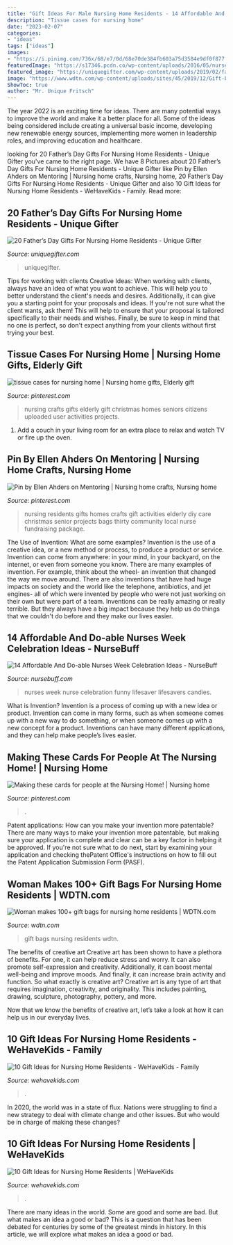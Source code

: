 ```yaml
---
title: "Gift Ideas For Male Nursing Home Residents - 14 Affordable And Do-able Nurses Week Celebration Ideas"
description: "Tissue cases for nursing home"
date: "2023-02-07"
categories:
- "ideas"
tags: ["ideas"]
images:
- "https://i.pinimg.com/736x/68/e7/0d/68e70de384fb603a75d3584e9df0f877.jpg"
featuredImage: "https://s17346.pcdn.co/wp-content/uploads/2016/05/nurse-lifesavers.jpg"
featured_image: "https://uniquegifter.com/wp-content/uploads/2019/02/father_s_day_gifts_for_nursing_home_residents-450x900.jpg"
image: "https://www.wdtn.com/wp-content/uploads/sites/45/2019/12/Gift-bags.jpg?w=1280"
ShowToc: true
author: "Mr. Unique Fritsch"
---
```



The year 2022 is an exciting time for ideas. There are many potential ways to improve the world and make it a better place for all. Some of the ideas being considered include creating a universal basic income, developing new renewable energy sources, implementing more women in leadership roles, and improving education and healthcare.

	

		
looking for 20 Father’s Day Gifts For Nursing Home Residents - Unique Gifter you've came to the right page. We have 8 Pictures about 20 Father’s Day Gifts For Nursing Home Residents - Unique Gifter like Pin by Ellen Ahders on Mentoring | Nursing home crafts, Nursing home, 20 Father’s Day Gifts For Nursing Home Residents - Unique Gifter and also 10 Gift Ideas for Nursing Home Residents - WeHaveKids - Family. Read more:
		
    
## 20 Father’s Day Gifts For Nursing Home Residents - Unique Gifter

<img loading=lazy src="https://uniquegifter.com/wp-content/uploads/2019/02/father_s_day_gifts_for_nursing_home_residents-450x900.jpg" onerror="this.onerror=null;this.src='https://tse3.mm.bing.net/th?id=OIP.HM-KsbPqCTz_OCMvm0Hr2gAAAA&amp;pid=15.1';" alt="20 Father’s Day Gifts For Nursing Home Residents - Unique Gifter">

_Source: uniquegifter.com_

>uniquegifter. 

	

Tips for working with clients
Creative Ideas: When working with clients, always have an idea of what you want to achieve. This will help you to better understand the client's needs and desires. Additionally, it can give you a starting point for your proposals and ideas. If you're not sure what the client wants, ask them! This will help to ensure that your proposal is tailored specifically to their needs and wishes. Finally, be sure to keep in mind that no one is perfect, so don't expect anything from your clients without first trying your best.

    
## Tissue Cases For Nursing Home | Nursing Home Gifts, Elderly Gift

<img loading=lazy src="https://i.pinimg.com/originals/fa/c0/dd/fac0dd33605062ec320063b9faf6174e.jpg" onerror="this.onerror=null;this.src='https://tse1.mm.bing.net/th?id=OIP.UrIAoATIksNCSuUxHz6yggHaFj&amp;pid=15.1';" alt="tissue cases for nursing home | Nursing home gifts, Elderly gift">

_Source: pinterest.com_

>nursing crafts gifts elderly gift christmas homes seniors citizens uploaded user activities projects. 

	

1. Add a couch in your living room for an extra place to relax and watch TV or fire up the oven.

    
## Pin By Ellen Ahders On Mentoring | Nursing Home Crafts, Nursing Home

<img loading=lazy src="https://i.pinimg.com/736x/db/5b/93/db5b9307ab0cb49fd49a8c2ab99688dd--nursing-home-crafts-volunteer-ideas.jpg" onerror="this.onerror=null;this.src='https://tse2.mm.bing.net/th?id=OIP.ifhRTa3SbkS-XQTdfj03mgHaEK&amp;pid=15.1';" alt="Pin by Ellen Ahders on Mentoring | Nursing home crafts, Nursing home">

_Source: pinterest.com_

>nursing residents gifts homes crafts gift activities elderly diy care christmas senior projects bags thirty community local nurse fundraising package. 

	

The Use of Invention: What are some examples?
Invention is the use of a creative idea, or a new method or process, to produce a product or service. Invention can come from anywhere: in your mind, in your backyard, on the internet, or even from someone you know. 
There are many examples of invention. For example, think about the wheel- an invention that changed the way we move around. There are also inventions that have had huge impacts on society and the world like the telephone, antibiotics, and jet engines- all of which were invented by people who were not just working on their own but were part of a team. 
Inventions can be really amazing or really terrible. But they always have a big impact because they help us do things that we couldn't do before and they make our lives easier.

    
## 14 Affordable And Do-able Nurses Week Celebration Ideas - NurseBuff

<img loading=lazy src="https://s17346.pcdn.co/wp-content/uploads/2016/05/nurse-lifesavers.jpg" onerror="this.onerror=null;this.src='https://tse1.mm.bing.net/th?id=OIP.RS3eeAgWNv2RH4nP0WxGEwHaJ2&amp;pid=15.1';" alt="14 Affordable And Do-able Nurses Week Celebration Ideas - NurseBuff">

_Source: nursebuff.com_

>nurses week nurse celebration funny lifesaver lifesavers candies. 

	

What is Invention?
Invention is a process of coming up with a new idea or product. Invention can come in many forms, such as when someone comes up with a new way to do something, or when someone comes up with a new concept for a product. Inventions can have many different applications, and they can help make people’s lives easier.

    
## Making These Cards For People At The Nursing Home! | Nursing Home

<img loading=lazy src="https://i.pinimg.com/736x/68/e7/0d/68e70de384fb603a75d3584e9df0f877.jpg" onerror="this.onerror=null;this.src='https://tse4.mm.bing.net/th?id=OIP.xt-v794Lwa3hpU7Vak_GPwHaJ3&amp;pid=15.1';" alt="Making these cards for people at the Nursing Home! | Nursing home">

_Source: pinterest.com_

>. 

	

Patent applications: How can you make your invention more patentable?
There are many ways to make your invention more patentable, but making sure your application is complete and clear can be a key factor in helping it be approved. If you're not sure what to do next, start by examining your application and checking thePatent Office's instructions on how to fill out the Patent Application Submission Form (PASF).

    
## Woman Makes 100+ Gift Bags For Nursing Home Residents | WDTN.com

<img loading=lazy src="https://www.wdtn.com/wp-content/uploads/sites/45/2019/12/Gift-bags.jpg?w=1280" onerror="this.onerror=null;this.src='https://tse1.mm.bing.net/th?id=OIP.FmgRWTDi4FKfAN2rdCkbeAHaEH&amp;pid=15.1';" alt="Woman makes 100+ gift bags for nursing home residents | WDTN.com">

_Source: wdtn.com_

>gift bags nursing residents wdtn. 

	

The benefits of creative art
Creative art has been shown to have a plethora of benefits. For one, it can help reduce stress and worry. It can also promote self-expression and creativity. Additionally, it can boost mental well-being and improve moods. And finally, it can increase brain activity and function.
So what exactly is creative art? Creative art is any type of art that requires imagination, creativity, and originality. This includes painting, drawing, sculpture, photography, pottery, and more.

Now that we know the benefits of creative art, let’s take a look at how it can help us in our everyday lives.

    
## 10 Gift Ideas For Nursing Home Residents - WeHaveKids - Family

<img loading=lazy src="https://images.saymedia-content.com/.image/c_limit%2Ccs_srgb%2Cfl_progressive%2Cq_auto:good%2Cw_700/MTc0NTk0NDA1Nzc1ODQ1MzIx/10-gift-ideas-for-nursing-home-residents.jpg" onerror="this.onerror=null;this.src='https://tse1.mm.bing.net/th?id=OIP.FK5cttcZtpiksZ0UU1a2iQHaFj&amp;pid=15.1';" alt="10 Gift Ideas for Nursing Home Residents - WeHaveKids - Family">

_Source: wehavekids.com_

>. 

	

In 2020, the world was in a state of flux. Nations were struggling to find a new strategy to deal with climate change and other issues. But who would be in charge of making these changes?

    
## 10 Gift Ideas For Nursing Home Residents | WeHaveKids

<img loading=lazy src="https://usercontent1.hubstatic.com/12768024_f1024.jpg" onerror="this.onerror=null;this.src='https://tse2.mm.bing.net/th?id=OIP.w77IUGmaQoNB6odUjalJ6wHaFS&amp;pid=15.1';" alt="10 Gift Ideas for Nursing Home Residents | WeHaveKids">

_Source: wehavekids.com_

>. 

	

There are many ideas in the world. Some are good and some are bad. But what makes an idea a good or bad? This is a question that has been debated for centuries by some of the greatest minds in history. In this article, we will explore what makes an idea a good or bad.

